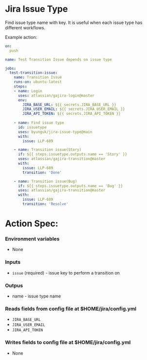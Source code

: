 # Jira Issue Type

Find issue type name with key. 
It is useful when each issue type has different workflows.

Example action:
```yaml
on:
  push

name: Test Transition Issue depends on issue type

jobs:
  test-transition-issue:
    name: Transition Issue
    runs-on: ubuntu-latest
    steps:
    - name: Login
      uses: atlassian/gajira-login@master
      env:
        JIRA_BASE_URL: ${{ secrets.JIRA_BASE_URL }}
        JIRA_USER_EMAIL: ${{ secrets.JIRA_USER_EMAIL }}
        JIRA_API_TOKEN: ${{ secrets.JIRA_API_TOKEN }}
        
    - name: Find issue type
      id: issuetype
      uses: byunguk/jira-issue-type@main
      with:
        issue: LLP-689

    - name: Transition issue(Story)
      if: ${{ steps.issuetype.outputs.name == 'Story' }}
      uses: atlassian/gajira-transition@master
      with:
        issue: LLP-689
        transition: 'Done'

    - name: Transition issue(Bug)
      if: ${{ steps.issuetype.outputs.name == 'Bug' }}
      uses: atlassian/gajira-transition@master
      with:
        issue: LLP-689
        transition: 'Resolve'
```

# Action Spec:
### Environment variables
* None

### Inputs
* `issue` (required) - issue key to perform a transition on

### Outpus
* name - issue type name

### Reads fields from config file at $HOME/jira/config.yml
- `JIRA_BASE_URL`
- `JIRA_USER_EMAIL`
- `JIRA_API_TOKEN`

### Writes fields to config file at $HOME/jira/config.yml
- None